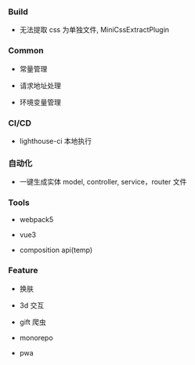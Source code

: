 ### Build

- 无法提取 css 为单独文件, MiniCssExtractPlugin

### Common

- 常量管理

- 请求地址处理

- 环境变量管理

### CI/CD

- lighthouse-ci 本地执行

### 自动化

- 一键生成实体 model, controller, service，router 文件

### Tools

- webpack5

- vue3

- composition api(temp)

### Feature

- 换肤

- 3d 交互

- gift 爬虫

- monorepo

- pwa
